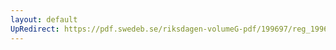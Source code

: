 ```yaml
---
layout: default
UpRedirect: https://pdf.swedeb.se/riksdagen-volumeG-pdf/199697/reg_199697/reg_199697_0043.pdf
---
```

